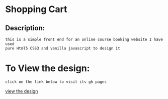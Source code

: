 # Shopping Cart
## Description:
    this is a simple front end for an online course booking website I have used
    pure Html5 CSS3 and vanilla javascript to design it
# To View the design:
    click on the link below to visit its gh pages
   [view the design](https://alovega.github.io/ShoppingCart/)
